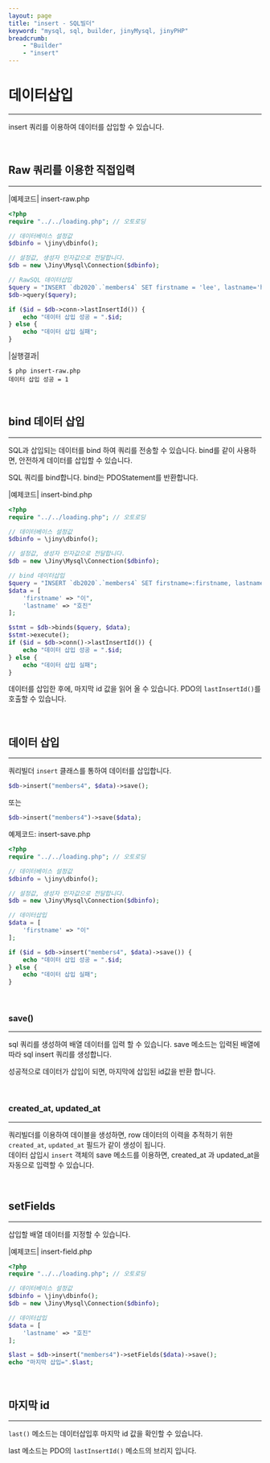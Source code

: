 ```yaml
---
layout: page
title: "insert - SQL빌더"
keyword: "mysql, sql, builder, jinyMysql, jinyPHP"
breadcrumb:
    - "Builder"
    - "insert"
--- 
```


# 데이터삽입
---
insert 쿼리를 이용하여 데이터를 삽입할 수 있습니다.

<br>

## Raw 쿼리를 이용한 직접입력
---

|예제코드| insert-raw.php
```php
<?php
require "../../loading.php"; // 오토로딩

// 데이터베이스 설정값
$dbinfo = \jiny\dbinfo();

// 설정값, 생성자 인자값으로 전달합니다.
$db = new \Jiny\Mysql\Connection($dbinfo);

// RawSQL 데이터삽입
$query = "INSERT `db2020`.`members4` SET firstname = 'lee', lastname='hojin';";
$db->query($query); 

if ($id = $db->conn->lastInsertId()) {
    echo "데이터 삽입 성공 = ".$id;
} else {
    echo "데이터 삽입 실패";
}
```

|실행결과|
```
$ php insert-raw.php 
데이터 삽입 성공 = 1
```

<br>

## bind 데이터 삽입
---
SQL과 삽입되는 데이터를 bind 하여 쿼리를 전송할 수 있습니다.
bind를 같이 사용하면, 안전하게 데이터를 삽입할 수 있습니다.

SQL 쿼리를 bind합니다. bind는 PDOStatement를 반환합니다.


|예제코드| insert-bind.php
```php
<?php
require "../../loading.php"; // 오토로딩

// 데이터베이스 설정값
$dbinfo = \jiny\dbinfo();

// 설정값, 생성자 인자값으로 전달합니다.
$db = new \Jiny\Mysql\Connection($dbinfo);

// bind 데이터삽입
$query = "INSERT `db2020`.`members4` SET firstname=:firstname, lastname=:lastname;";
$data = [
    'firstname' => "이", 
    'lastname' => "호진"
];

$stmt = $db->binds($query, $data);
$stmt->execute();
if ($id = $db->conn()->lastInsertId()) {
    echo "데이터 삽입 성공 = ".$id;
} else {
    echo "데이터 삽입 실패";
}
```

데이터를 삽입한 후에, 마지막 id 값을 읽어 올 수 있습니다.
PDO의 `lastInsertId()`를 호출할 수 있습니다. 

<br>

## 데이터 삽입
---
쿼리빌더 `insert` 클래스를 통하여 데이터를 삽입합니다.

```php
$db->insert("members4", $data)->save();
```

또는

```php
$db->insert("members4")->save($data);
```

예제코드: insert-save.php
```php
<?php
require "../../loading.php"; // 오토로딩

// 데이터베이스 설정값
$dbinfo = \jiny\dbinfo();

// 설정값, 생성자 인자값으로 전달합니다.
$db = new \Jiny\Mysql\Connection($dbinfo);

// 데이터삽입
$data = [
    'firstname' => "이"
];

if ($id = $db->insert("members4", $data)->save()) {
    echo "데이터 삽입 성공 = ".$id;
} else {
    echo "데이터 삽입 실패";
}
```

<br>

### save()
---
sql 쿼리를 생성하여 배열 데이터를 입력 할 수 있습니다.
save 메소드는 입력된 배열에 따라 sql insert 쿼리를 생성합니다. 

성공적으로 데이터가 삽입이 되면, 마지막에 삽입된 id값을 반환 합니다.

<br>

### created_at, updated_at
---
쿼리빌더를 이용하여 데이블을 생성하면, row 데이터의 이력을 추적하기 위한 `created_at`, `updated_at` 필드가 같이 생성이 됩니다.  
데이터 삽입시 `insert` 객체의 save 메소드를 이용하면, created_at 과 updated_at을 자동으로 입력할 수 있습니다.

<br>

## setFields
---
삽입할 배열 데이터를 지정할 수 있습니다.

|예제코드| insert-field.php
```php
<?php
require "../../loading.php"; // 오토로딩

// 데이터베이스 설정값
$dbinfo = \jiny\dbinfo();
$db = new \Jiny\Mysql\Connection($dbinfo);

// 데이터삽입
$data = [
    'lastname' => "호진"
];

$last = $db->insert("members4")->setFields($data)->save();
echo "마지막 삽입=".$last;
```

<br>

## 마지막 id
---
`last()` 메소드는 데이터삽입후 마지막 id 값을 확인할 수 있습니다.

last 메소드는 PDO의 `lastInsertId()` 메소드의 브리지 입니다.







